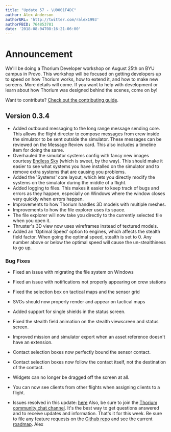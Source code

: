 ```yaml
---
title: "Update 57 - \U0001F4DC"
author: Alex Anderson
authorURL: 'http://twitter.com/ralex1993'
authorFBID: 764853781
date: '2018-08-04T08:16:21-06:00'
---
```

# Announcement
We'lll be doing a Thorium Developer workshop on August 25th on BYU campus in Provo. This workshop will be focused on getting developers up to speed on how Thorium works, how to extend it, and how to make new screens. More details will come. If you want to help with development or learn about how Thorium was designed behind the scenes, come on by!

Want to contribute? [Check out the contributing guide](https://github.com/Thorium-Sim/thorium/blob/master/CONTRIBUTING.md). 

## Version 0.3.4
- Added outbound messaging to the long range message sending core. This allows the flight director to compose messages from crew inside the simulator to be sent outside the simulator. These messages can be reviewed on the Message Review card. This also includes a timeline item for doing the same.
- Overhauled the simulator systems config with fancy new images courtesy [Endless Sky](https://endless-sky.github.io) (which is sweet, by the way). This should make it easier to see what systems you have installed on the simulator and to remove extra systems that are causing you problems.
- Added the 'Systems' core layout, which lets you directly modify the systems on the simulator during the middle of a flight.
- Added logging to files. This makes it easier to keep track of bugs and errors as they happen, especially on Windows where the window closes very quickly when errors happen.
- Improvements to how Thorium handles 3D models with multiple meshes.
- Improvements to how the file explorer uses its space.
- The file explorer will now take you directly to the currently selected file when you open it.
- Thruster's 3D view now uses wireframes instead of textured models.
- Added an 'Optimal Speed' option to engines, which affects the stealth field factor. When going the optimal speed, stealth is set to 0. Any number above or below the optimal speed will cause the un-stealthiness to go up.

### Bug Fixes
- Fixed an issue with migrating the file system on Windows
- Fixed an issue with notifications not properly appearing on crew stations
- Fixed the selection box on tactical maps and the sensor grid
- SVGs should now properly render and appear on tactical maps
- Added support for single shields in the status screen.
- Fixed the stealth field animation on the stealth viewscreen and status screen.
- Improved mission and simulator export when an asset reference doesn't have an extension.
- Contact selection boxes now perfectly bound the sensor contact.
- Contact selection boxes now follow the contact itself, not the destination of the contact.
- Widgets can no longer be dragged off the screen at all.
- You can now see clients from other flights when assigning clients to a flight.

- Issues resolved in this update:
[here](https://github.com/Thorium-Sim/thorium/issues?utf8=✓&q=is%3Aissue+is%3Aclosed+closed%3A2018-07-22..2018-08-04)
Also, be sure to join the
[Thorium community chat channel](https://discord.gg/UvxTQZz). It's the best way
to get questions answered and to receive updates and information.
That's it for this week. Be sure to file any feature requests on the
[Github repo](https://github.com/Thorium-Sim/thorium/issues) and see the current
[roadmap](https://github.com/Thorium-Sim/thorium/projects/2).
Alex
